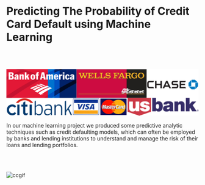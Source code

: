 <h1> Predicting The Probability of Credit Card Default using Machine Learning</h1>
<br><br>

![GitHub Logo](/credit.jpg)

<p> In our machine learning project we produced some predictive analytic techniques such as credit defaulting models, which can often be employed by banks and lending institutions to understand and manage the risk of their loans and lending portfolios. </p>
<br><br>

![ccgif](https://media.giphy.com/media/tcVr2lf1Z0Ypi/giphy.gif)
